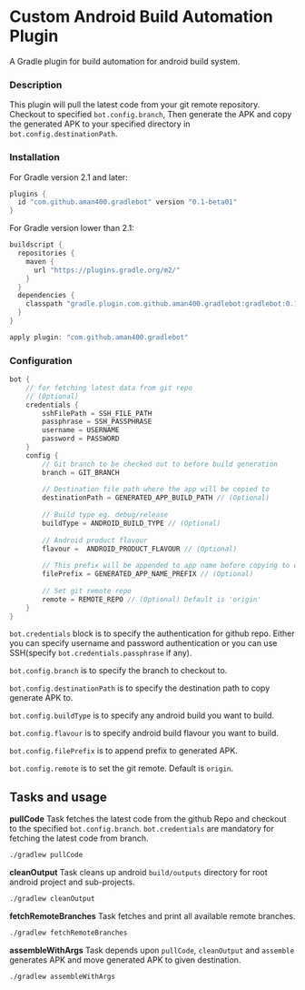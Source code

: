 Custom Android Build Automation Plugin
===========================================


A Gradle plugin for build automation for android build system.


### Description

This plugin will pull the latest code from your git remote repository. Checkout to specified ```bot.config.branch```, Then
generate the APK and copy the generated APK to your specified directory in ```bot.config.destinationPath```.


### Installation

For Gradle version 2.1 and later:
```groovy
plugins {
  id "com.github.aman400.gradlebot" version "0.1-beta01"
}
```

For Gradle version lower than 2.1:
```groovy
buildscript {
  repositories {
    maven {
      url "https://plugins.gradle.org/m2/"
    }
  }
  dependencies {
    classpath "gradle.plugin.com.github.aman400.gradlebot:gradlebot:0.1-beta01"
  }
}

apply plugin: "com.github.aman400.gradlebot"
```


### Configuration

```groovy
bot {
    // for fetching latest data from git repo
    // (Optional)
    credentials {
        sshFilePath = SSH_FILE_PATH
        passphrase = SSH_PASSPHRASE
        username = USERNAME
        password = PASSWORD
    }
    config {
        // Git branch to be checked out to before build generation
        branch = GIT_BRANCH
        
        // Destination file path where the app will be copied to             
        destinationPath = GENERATED_APP_BUILD_PATH // (Optional)
        
        // Build type eg. debug/release
        buildType = ANDROID_BUILD_TYPE // (Optional)
        
        // Android product flavour
        flavour =  ANDROID_PRODUCT_FLAVOUR // (Optional)
        
        // This prefix will be appended to app name before copying to destination directory
        filePrefix = GENERATED_APP_NAME_PREFIX // (Optional) 
        
        // Set git remote repo
        remote = REMOTE_REPO // (Optional) Default is 'origin'
    }
}
```

`bot.credentials` block is to specify the authentication for github repo. Either you can specify username and password authentication or you can use SSH(specify `bot.credentials.passphrase` if any).

`bot.config.branch` is to specify the branch to checkout to.

`bot.config.destinationPath` is to specify the destination path to copy generate APK to.

`bot.config.buildType` is to specify any android build you want to build.

`bot.config.flavour` is to specify android build flavour you want to build.

`bot.config.filePrefix` is to append prefix to generated APK.

`bot.config.remote` is to set the git remote. Default is `origin`.

## Tasks and usage

**pullCode** Task fetches the latest code from the github Repo and checkout to the specified `bot.config.branch`.
`bot.credentials` are mandatory for fetching the latest code from branch.
```bash
./gradlew pullCode
```

**cleanOutput** Task cleans up android `build/outputs` directory for root android project and sub-projects.
```bash
./gradlew cleanOutput
```

**fetchRemoteBranches** Task fetches and print all available remote branches.
```bash
./gradlew fetchRemoteBranches
```

**assembleWithArgs** Task depends upon `pullCode`, `cleanOutput` and `assemble` generates APK and move generated APK to given destination.
```bash
./gradlew assembleWithArgs
```
